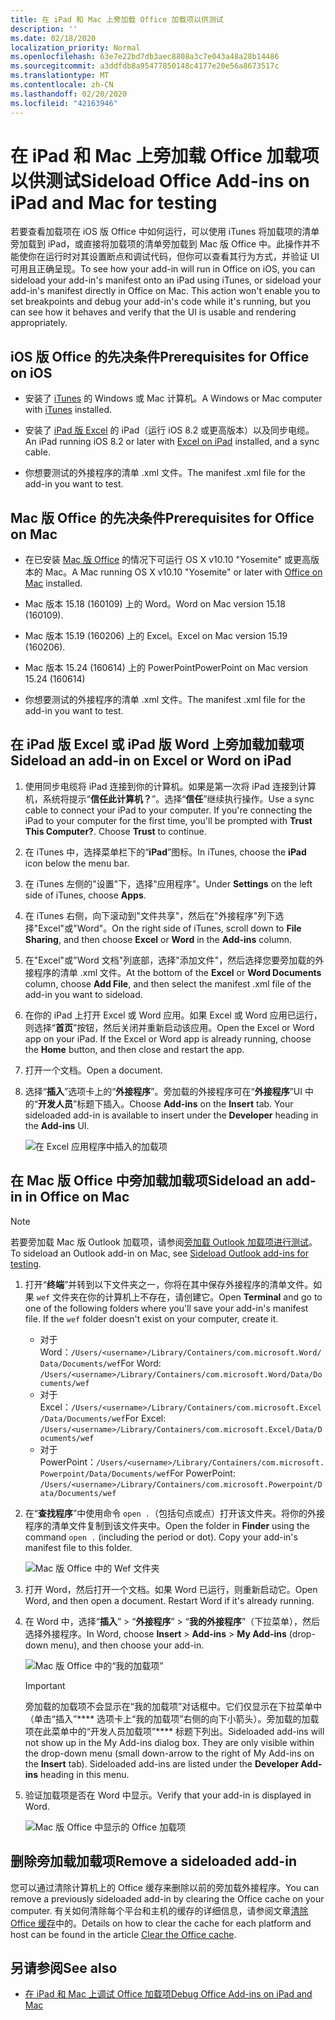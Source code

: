 ```yaml
---
title: 在 iPad 和 Mac 上旁加载 Office 加载项以供测试
description: ''
ms.date: 02/18/2020
localization_priority: Normal
ms.openlocfilehash: 63e7e22bd7db3aec8808a3c7e043a48a28b14486
ms.sourcegitcommit: a3ddfdb8a95477850148c4177e20e56a8673517c
ms.translationtype: MT
ms.contentlocale: zh-CN
ms.lasthandoff: 02/20/2020
ms.locfileid: "42163946"
---
```

# <a name="sideload-office-add-ins-on-ipad-and-mac-for-testing"></a><span data-ttu-id="d10b8-102">在 iPad 和 Mac 上旁加载 Office 加载项以供测试</span><span class="sxs-lookup"><span data-stu-id="d10b8-102">Sideload Office Add-ins on iPad and Mac for testing</span></span>

<span data-ttu-id="d10b8-p101">若要查看加载项在 iOS 版 Office 中如何运行，可以使用 iTunes 将加载项的清单旁加载到 iPad，或直接将加载项的清单旁加载到 Mac 版 Office 中。此操作并不能使你在运行时对其设置断点和调试代码，但你可以查看其行为方式，并验证 UI 可用且正确呈现。</span><span class="sxs-lookup"><span data-stu-id="d10b8-p101">To see how your add-in will run in Office on iOS, you can sideload your add-in's manifest onto an iPad using iTunes, or sideload your add-in's manifest directly in Office on Mac. This action won't enable you to set breakpoints and debug your add-in's code while it's running, but you can see how it behaves and verify that the UI is usable and rendering appropriately.</span></span>

## <a name="prerequisites-for-office-on-ios"></a><span data-ttu-id="d10b8-105">iOS 版 Office 的先决条件</span><span class="sxs-lookup"><span data-stu-id="d10b8-105">Prerequisites for Office on iOS</span></span>

- <span data-ttu-id="d10b8-106">安装了 [iTunes](https://www.apple.com/itunes/download/) 的 Windows 或 Mac 计算机。</span><span class="sxs-lookup"><span data-stu-id="d10b8-106">A Windows or Mac computer with [iTunes](https://www.apple.com/itunes/download/) installed.</span></span>

- <span data-ttu-id="d10b8-107">安装了 [iPad 版 Excel](https://itunes.apple.com/us/app/microsoft-excel/id586683407?mt=8) 的 iPad（运行 iOS 8.2 或更高版本）以及同步电缆。</span><span class="sxs-lookup"><span data-stu-id="d10b8-107">An iPad running iOS 8.2 or later with [Excel on iPad](https://itunes.apple.com/us/app/microsoft-excel/id586683407?mt=8) installed, and a sync cable.</span></span>

- <span data-ttu-id="d10b8-108">你想要测试的外接程序的清单 .xml 文件。</span><span class="sxs-lookup"><span data-stu-id="d10b8-108">The manifest .xml file for the add-in you want to test.</span></span>

## <a name="prerequisites-for-office-on-mac"></a><span data-ttu-id="d10b8-109">Mac 版 Office 的先决条件</span><span class="sxs-lookup"><span data-stu-id="d10b8-109">Prerequisites for Office on Mac</span></span>

- <span data-ttu-id="d10b8-110">在已安装 [Mac 版 Office](https://products.office.com/buy/compare-microsoft-office-products?tab=omac) 的情况下可运行 OS X v10.10 "Yosemite" 或更高版本的 Mac。</span><span class="sxs-lookup"><span data-stu-id="d10b8-110">A Mac running OS X v10.10 "Yosemite" or later with [Office on Mac](https://products.office.com/buy/compare-microsoft-office-products?tab=omac) installed.</span></span>

- <span data-ttu-id="d10b8-111">Mac 版本 15.18 (160109) 上的 Word。</span><span class="sxs-lookup"><span data-stu-id="d10b8-111">Word on Mac version 15.18 (160109).</span></span>

- <span data-ttu-id="d10b8-112">Mac 版本 15.19 (160206) 上的 Excel。</span><span class="sxs-lookup"><span data-stu-id="d10b8-112">Excel on Mac version 15.19 (160206).</span></span>

- <span data-ttu-id="d10b8-113">Mac 版本 15.24 (160614) 上的 PowerPoint</span><span class="sxs-lookup"><span data-stu-id="d10b8-113">PowerPoint on Mac version 15.24 (160614)</span></span>

- <span data-ttu-id="d10b8-114">你想要测试的外接程序的清单 .xml 文件。</span><span class="sxs-lookup"><span data-stu-id="d10b8-114">The manifest .xml file for the add-in you want to test.</span></span>

## <a name="sideload-an-add-in-on-excel-or-word-on-ipad"></a><span data-ttu-id="d10b8-115">在 iPad 版 Excel 或 iPad 版 Word 上旁加载加载项</span><span class="sxs-lookup"><span data-stu-id="d10b8-115">Sideload an add-in on Excel or Word on iPad</span></span>

1. <span data-ttu-id="d10b8-p102">使用同步电缆将 iPad 连接到你的计算机。如果是第一次将 iPad 连接到计算机，系统将提示“**信任此计算机？**”。选择“**信任**”继续执行操作。</span><span class="sxs-lookup"><span data-stu-id="d10b8-p102">Use a sync cable to connect your iPad to your computer. If you're connecting the iPad to your computer for the first time, you'll be prompted with  **Trust This Computer?**. Choose **Trust** to continue.</span></span>

2. <span data-ttu-id="d10b8-119">在 iTunes 中，选择菜单栏下的“**iPad**”图标。</span><span class="sxs-lookup"><span data-stu-id="d10b8-119">In iTunes, choose the  **iPad** icon below the menu bar.</span></span>

3. <span data-ttu-id="d10b8-120">在 iTunes 左侧的"设置"下，选择"应用程序"。</span><span class="sxs-lookup"><span data-stu-id="d10b8-120">Under  **Settings** on the left side of iTunes, choose **Apps**.</span></span>

4. <span data-ttu-id="d10b8-121">在 iTunes 右侧，向下滚动到"文件共享"，然后在"外接程序"列下选择"Excel"或"Word"。</span><span class="sxs-lookup"><span data-stu-id="d10b8-121">On the right side of iTunes, scroll down to  **File Sharing**, and then choose  **Excel** or **Word** in the **Add-ins** column.</span></span>

5. <span data-ttu-id="d10b8-122">在"Excel"或"Word 文档"列底部，选择"添加文件"，然后选择您要旁加载的外接程序的清单 .xml 文件。</span><span class="sxs-lookup"><span data-stu-id="d10b8-122">At the bottom of the  **Excel** or **Word Documents** column, choose **Add File**, and then select the manifest .xml file of the add-in you want to sideload.</span></span>

6. <span data-ttu-id="d10b8-p103">在你的 iPad 上打开 Excel 或 Word 应用。如果 Excel 或 Word 应用已运行，则选择“**首页**”按钮，然后关闭并重新启动该应用。</span><span class="sxs-lookup"><span data-stu-id="d10b8-p103">Open the Excel or Word app on your iPad. If the Excel or Word app is already running, choose the  **Home** button, and then close and restart the app.</span></span>

7. <span data-ttu-id="d10b8-125">打开一个文档。</span><span class="sxs-lookup"><span data-stu-id="d10b8-125">Open a document.</span></span>

8. <span data-ttu-id="d10b8-126">选择“**插入**”选项卡上的“**外接程序**”。旁加载的外接程序可在“**外接程序**”UI 中的“**开发人员**”标题下插入。</span><span class="sxs-lookup"><span data-stu-id="d10b8-126">Choose  **Add-ins** on the **Insert** tab. Your sideloaded add-in is available to insert under the **Developer** heading in the **Add-ins** UI.</span></span>

    ![在 Excel 应用程序中插入的加载项](../images/excel-insert-add-in.png)

## <a name="sideload-an-add-in-in-office-on-mac"></a><span data-ttu-id="d10b8-128">在 Mac 版 Office 中旁加载加载项</span><span class="sxs-lookup"><span data-stu-id="d10b8-128">Sideload an add-in in Office on Mac</span></span>

> [!NOTE]
> <span data-ttu-id="d10b8-129">若要旁加载 Mac 版 Outlook 加载项，请参阅[旁加载 Outlook 加载项进行测试](../outlook/sideload-outlook-add-ins-for-testing.md)。</span><span class="sxs-lookup"><span data-stu-id="d10b8-129">To sideload an Outlook add-in on Mac, see [Sideload Outlook add-ins for testing](../outlook/sideload-outlook-add-ins-for-testing.md).</span></span>

1. <span data-ttu-id="d10b8-p104">打开“**终端**”并转到以下文件夹之一，你将在其中保存外接程序的清单文件。如果 `wef` 文件夹在你的计算机上不存在，请创建它。</span><span class="sxs-lookup"><span data-stu-id="d10b8-p104">Open  **Terminal** and go to one of the following folders where you'll save your add-in's manifest file. If the `wef` folder doesn't exist on your computer, create it.</span></span>

    - <span data-ttu-id="d10b8-132">对于 Word：`/Users/<username>/Library/Containers/com.microsoft.Word/Data/Documents/wef`</span><span class="sxs-lookup"><span data-stu-id="d10b8-132">For Word:  `/Users/<username>/Library/Containers/com.microsoft.Word/Data/Documents/wef`</span></span>    
    - <span data-ttu-id="d10b8-133">对于 Excel：`/Users/<username>/Library/Containers/com.microsoft.Excel/Data/Documents/wef`</span><span class="sxs-lookup"><span data-stu-id="d10b8-133">For Excel:  `/Users/<username>/Library/Containers/com.microsoft.Excel/Data/Documents/wef`</span></span>
    - <span data-ttu-id="d10b8-134">对于 PowerPoint：`/Users/<username>/Library/Containers/com.microsoft.Powerpoint/Data/Documents/wef`</span><span class="sxs-lookup"><span data-stu-id="d10b8-134">For PowerPoint: `/Users/<username>/Library/Containers/com.microsoft.Powerpoint/Data/Documents/wef`</span></span>

2. <span data-ttu-id="d10b8-p105">在“**查找程序**”中使用命令 `open .`（包括句点或点）打开该文件夹。将你的外接程序的清单文件复制到该文件夹中。</span><span class="sxs-lookup"><span data-stu-id="d10b8-p105">Open the folder in  **Finder** using the command `open .` (including the period or dot). Copy your add-in's manifest file to this folder.</span></span>

    ![Mac 版 Office 中的 Wef 文件夹](../images/all-my-files.png)

3. <span data-ttu-id="d10b8-p106">打开 Word，然后打开一个文档。如果 Word 已运行，则重新启动它。</span><span class="sxs-lookup"><span data-stu-id="d10b8-p106">Open Word, and then open a document. Restart Word if it's already running.</span></span>

4. <span data-ttu-id="d10b8-140">在 Word 中，选择“**插入**” > “**外接程序**” > “**我的外接程序**”（下拉菜单），然后选择外接程序。</span><span class="sxs-lookup"><span data-stu-id="d10b8-140">In Word, choose  **Insert** > **Add-ins** > **My Add-ins** (drop-down menu), and then choose your add-in.</span></span>

    ![Mac 版 Office 中的“我的加载项”](../images/my-add-ins-wikipedia.png)

    > [!IMPORTANT]
    > <span data-ttu-id="d10b8-p107">旁加载的加载项不会显示在“我的加载项”对话框中。它们仅显示在下拉菜单中（单击“插入”\*\*\*\* 选项卡上“我的加载项”右侧的向下小箭头）。旁加载的加载项在此菜单中的“开发人员加载项”\*\*\*\* 标题下列出。</span><span class="sxs-lookup"><span data-stu-id="d10b8-p107">Sideloaded add-ins will not show up in the My Add-ins dialog box. They are only visible within the drop-down menu (small down-arrow to the right of My Add-ins on the **Insert** tab). Sideloaded add-ins are listed under the **Developer Add-ins** heading in this menu.</span></span>

5. <span data-ttu-id="d10b8-145">验证加载项是否在 Word 中显示。</span><span class="sxs-lookup"><span data-stu-id="d10b8-145">Verify that your add-in is displayed in Word.</span></span>

    ![Mac 版 Office 中显示的 Office 加载项](../images/lorem-ipsum-wikipedia.png)

## <a name="remove-a-sideloaded-add-in"></a><span data-ttu-id="d10b8-147">删除旁加载加载项</span><span class="sxs-lookup"><span data-stu-id="d10b8-147">Remove a sideloaded add-in</span></span>

<span data-ttu-id="d10b8-148">您可以通过清除计算机上的 Office 缓存来删除以前的旁加载外接程序。</span><span class="sxs-lookup"><span data-stu-id="d10b8-148">You can remove a previously sideloaded add-in by clearing the Office cache on your computer.</span></span> <span data-ttu-id="d10b8-149">有关如何清除每个平台和主机的缓存的详细信息，请参阅文章[清除 Office 缓存](clear-cache.md)中的。</span><span class="sxs-lookup"><span data-stu-id="d10b8-149">Details on how to clear the cache for each platform and host can be found in the article [Clear the Office cache](clear-cache.md).</span></span>

## <a name="see-also"></a><span data-ttu-id="d10b8-150">另请参阅</span><span class="sxs-lookup"><span data-stu-id="d10b8-150">See also</span></span>

- [<span data-ttu-id="d10b8-151">在 iPad 和 Mac 上调试 Office 加载项</span><span class="sxs-lookup"><span data-stu-id="d10b8-151">Debug Office Add-ins on iPad and Mac</span></span>](debug-office-add-ins-on-ipad-and-mac.md)
